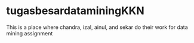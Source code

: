 # tugasbesardataminingKKN
This is a place where chandra, izal, ainul, and sekar do their work for data mining assignment
